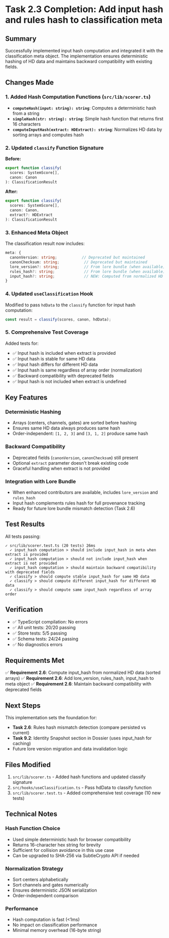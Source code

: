 # Task 2.3 Completion: Add input hash and rules hash to classification meta

## Summary

Successfully implemented input hash computation and integrated it with the classification meta object. The implementation ensures deterministic hashing of HD data and maintains backward compatibility with existing fields.

## Changes Made

### 1. Added Hash Computation Functions (`src/lib/scorer.ts`)

- **`computeHash(input: string): string`**: Computes a deterministic hash from a string
- **`simpleHash(str: string): string`**: Simple hash function that returns first 16 characters
- **`computeInputHash(extract: HDExtract): string`**: Normalizes HD data by sorting arrays and computes hash

### 2. Updated `classify` Function Signature

**Before:**
```typescript
export function classify(
  scores: SystemScore[],
  canon: Canon
): ClassificationResult
```

**After:**
```typescript
export function classify(
  scores: SystemScore[],
  canon: Canon,
  extract?: HDExtract
): ClassificationResult
```

### 3. Enhanced Meta Object

The classification result now includes:

```typescript
meta: {
  canonVersion: string;           // Deprecated but maintained
  canonChecksum: string;           // Deprecated but maintained
  lore_version?: string;           // From lore bundle (when available)
  rules_hash?: string;             // From lore bundle (when available)
  input_hash?: string;             // NEW: Computed from normalized HD data
}
```

### 4. Updated `useClassification` Hook

Modified to pass `hdData` to the `classify` function for input hash computation:

```typescript
const result = classify(scores, canon, hdData);
```

### 5. Comprehensive Test Coverage

Added tests for:
- ✅ Input hash is included when extract is provided
- ✅ Input hash is stable for same HD data
- ✅ Input hash differs for different HD data
- ✅ Input hash is same regardless of array order (normalization)
- ✅ Backward compatibility with deprecated fields
- ✅ Input hash is not included when extract is undefined

## Key Features

### Deterministic Hashing
- Arrays (centers, channels, gates) are sorted before hashing
- Ensures same HD data always produces same hash
- Order-independent: `[1, 2, 3]` and `[3, 1, 2]` produce same hash

### Backward Compatibility
- Deprecated fields (`canonVersion`, `canonChecksum`) still present
- Optional `extract` parameter doesn't break existing code
- Graceful handling when extract is not provided

### Integration with Lore Bundle
- When enhanced contributors are available, includes `lore_version` and `rules_hash`
- Input hash complements rules hash for full provenance tracking
- Ready for future lore bundle mismatch detection (Task 2.6)

## Test Results

All tests passing:
```
✓ src/lib/scorer.test.ts (20 tests) 26ms
  ✓ input_hash computation > should include input_hash in meta when extract is provided
  ✓ input_hash computation > should not include input_hash when extract is not provided
  ✓ input_hash computation > should maintain backward compatibility with deprecated fields
  ✓ classify > should compute stable input_hash for same HD data
  ✓ classify > should compute different input_hash for different HD data
  ✓ classify > should compute same input_hash regardless of array order
```

## Verification

- ✅ TypeScript compilation: No errors
- ✅ All unit tests: 20/20 passing
- ✅ Store tests: 5/5 passing
- ✅ Schema tests: 24/24 passing
- ✅ No diagnostics errors

## Requirements Met

✅ **Requirement 2.6**: Compute input_hash from normalized HD data (sorted arrays)
✅ **Requirement 2.6**: Add lore_version, rules_hash, input_hash to meta object
✅ **Requirement 2.6**: Maintain backward compatibility with deprecated fields

## Next Steps

This implementation sets the foundation for:
- **Task 2.6**: Rules hash mismatch detection (compare persisted vs current)
- **Task 9.2**: Identity Snapshot section in Dossier (uses input_hash for caching)
- Future lore version migration and data invalidation logic

## Files Modified

1. `src/lib/scorer.ts` - Added hash functions and updated classify signature
2. `src/hooks/useClassification.ts` - Pass hdData to classify function
3. `src/lib/scorer.test.ts` - Added comprehensive test coverage (10 new tests)

## Technical Notes

### Hash Function Choice
- Used simple deterministic hash for browser compatibility
- Returns 16-character hex string for brevity
- Sufficient for collision avoidance in this use case
- Can be upgraded to SHA-256 via SubtleCrypto API if needed

### Normalization Strategy
- Sort centers alphabetically
- Sort channels and gates numerically
- Ensures deterministic JSON serialization
- Order-independent comparison

### Performance
- Hash computation is fast (<1ms)
- No impact on classification performance
- Minimal memory overhead (16-byte string)
